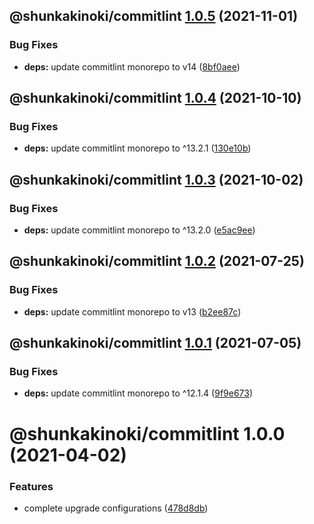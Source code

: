 ## @shunkakinoki/commitlint [1.0.5](https://github.com/shunkakinoki/configurations/compare/@shunkakinoki/commitlint@1.0.4...@shunkakinoki/commitlint@1.0.5) (2021-11-01)

### Bug Fixes

- **deps:** update commitlint monorepo to v14 ([8bf0aee](https://github.com/shunkakinoki/configurations/commit/8bf0aeeaf1f73f7858163a112e084b870d43bd32))

## @shunkakinoki/commitlint [1.0.4](https://github.com/shunkakinoki/configurations/compare/@shunkakinoki/commitlint@1.0.3...@shunkakinoki/commitlint@1.0.4) (2021-10-10)

### Bug Fixes

- **deps:** update commitlint monorepo to ^13.2.1 ([130e10b](https://github.com/shunkakinoki/configurations/commit/130e10b25a6e7f4d4628fc194954088806c3dd91))

## @shunkakinoki/commitlint [1.0.3](https://github.com/shunkakinoki/configurations/compare/@shunkakinoki/commitlint@1.0.2...@shunkakinoki/commitlint@1.0.3) (2021-10-02)

### Bug Fixes

- **deps:** update commitlint monorepo to ^13.2.0 ([e5ac9ee](https://github.com/shunkakinoki/configurations/commit/e5ac9eeaf1bdc862767eb985e0ae753a037db92b))

## @shunkakinoki/commitlint [1.0.2](https://github.com/shunkakinoki/configurations/compare/@shunkakinoki/commitlint@1.0.1...@shunkakinoki/commitlint@1.0.2) (2021-07-25)

### Bug Fixes

- **deps:** update commitlint monorepo to v13 ([b2ee87c](https://github.com/shunkakinoki/configurations/commit/b2ee87c5551b57ebe1c86714538b12a8ace3b3fb))

## @shunkakinoki/commitlint [1.0.1](https://github.com/shunkakinoki/configurations/compare/@shunkakinoki/commitlint@1.0.0...@shunkakinoki/commitlint@1.0.1) (2021-07-05)

### Bug Fixes

- **deps:** update commitlint monorepo to ^12.1.4 ([9f9e673](https://github.com/shunkakinoki/configurations/commit/9f9e673b18c65ad40a48db1633095e422ed68064))

# @shunkakinoki/commitlint 1.0.0 (2021-04-02)

### Features

- complete upgrade configurations ([478d8db](https://github.com/shunkakinoki/configurations/commit/478d8db3afc1157e242d47bc9439256b18849952))
